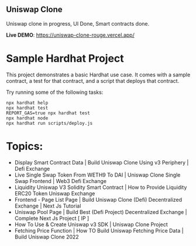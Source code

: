 ## Uniswap Clone

Uniswap clone in progress, UI Done, Smart contracts done.

**Live DEMO**: https://uniswap-clone-rouge.vercel.app/

# Sample Hardhat Project

This project demonstrates a basic Hardhat use case. It comes with a sample contract, a test for that contract, and a script that deploys that contract.

Try running some of the following tasks:

```shell
npx hardhat help
npx hardhat test
REPORT_GAS=true npx hardhat test
npx hardhat node
npx hardhat run scripts/deploy.js
```

# Topics:

- Display Smart Contract Data | Build Uniswap Clone Using v3 Periphery | Defi Exchange
- Live Single Swap Token From WETH9 To DAI | Uniswap Clone Single Swap Frontend | Web3 Defi Exchange
- Liquidity Uniswap V3 Solidity Smart Contract | How to Provide Liquidity ERC20 Token Uniswap Exchange
- Frontend - Page List Page | Build Uniswap Clone (Defi) Decentralized Exchange | Next Js Tutorial
- Uniswap Pool Page | Build Best (Defi Project) Decentralized Exchange | Complete Next Js Project [ IP ]
- How To Use & Create Uniswap v3 SDK | Uniswap Clone Project
- Fetching Price Function | How TO Build Uniswap Fetching Price Data | Build Uniswap Clone 2022
